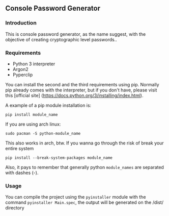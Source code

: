 ## Console Password Generator
### Introduction
This is console password generator, as the name suggest, with the objective of creating cryptographic level passwords..

### Requirements
* Python 3 interpreter
* Argon2
* Pyperclip

You can install the second and the third requirements using pip. Normally pip already comes with the interpreter, but if you don't have, please visit this [official site] (https://docs.python.org/3/installing/index.html).

A example of a pip module installation is:
```
pip install module_name
```
If you are using arch linux:
```
sudo pacman -S python-module_name
```
This also works in arch, btw. If you wanna go through the risk of break your entire system
```
pip install --break-system-packages module_name
```

Also, it pays to remember that generally python `module_names` are separated with dashes (-).
### Usage
You can compile the project using the `pyinstaller` module with the command `pyinstaller Main.spec`, the output will be generated on the /dist/ directory